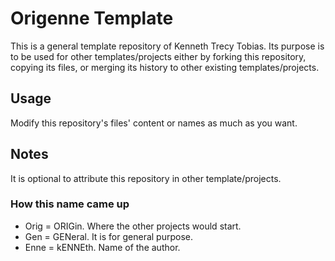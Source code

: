 # Origenne Template
This is a general template repository of Kenneth Trecy Tobias. Its purpose is to be used for other
templates/projects either by forking this repository, copying its files, or merging its history to
other existing templates/projects.

<!--
The `origin` section may be used to indicate where the project (that is using this template) came from.

## Origin
The repository was based from [`master`] branch of [Origenne Template].

-->

## Usage
Modify this repository's files' content or names as much as you want.

## Notes
It is optional to attribute this repository in other template/projects.

### How this name came up
- Orig = ORIGin. Where the other projects would start.
- Gen = GENeral. It is for general purpose.
- Enne = kENNEth. Name of the author.

<!--
[`master`]: http://repo.local/KennethTrecy/origenne_template
[Origenne Template]: http://repo.local/KennethTrecy/origenne_template
-->
